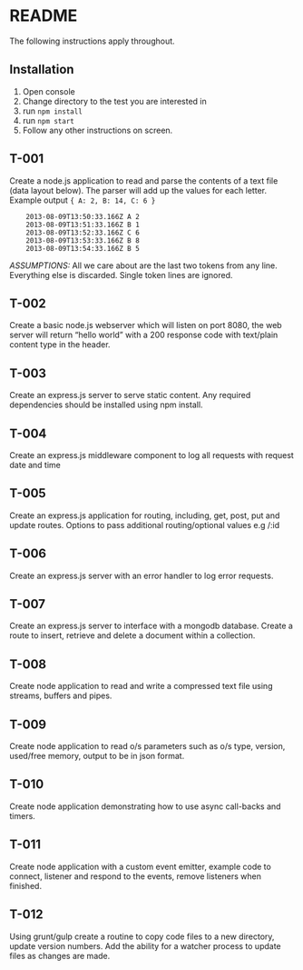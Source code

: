 README
======

The following instructions apply throughout.


Installation
------------

1. Open console
2. Change directory to the test you are interested in
3. run `npm install`
4. run `npm start`
5. Follow any other instructions on screen.

T-001
-----

Create a node.js application to read and parse the contents of a text file (data layout below). 
The parser will add up the values for each letter. 
Example output `{ A: 2, B: 14, C: 6 }`

        2013-08-09T13:50:33.166Z A 2
        2013-08-09T13:51:33.166Z B 1
        2013-08-09T13:52:33.166Z C 6
        2013-08-09T13:53:33.166Z B 8
        2013-08-09T13:54:33.166Z B 5

*ASSUMPTIONS:* All we care about are the last two tokens from any line. Everything else is discarded. Single token lines are ignored.

T-002
-----

Create a basic node.js webserver which will listen on port 8080, the web server will return “hello world” with a 200 response code with text/plain content type in the header.

T-003
-----

Create an express.js server to serve static content. Any required dependencies should be installed
using npm install.

T-004
-----

Create an express.js middleware component to log all requests with request date and time

T-005
-----

Create an express.js application for routing, including, get, post, put and update routes. Options to
pass additional routing/optional values e.g /:id

T-006
-----

Create an express.js server with an error handler to log error requests.

T-007
-----

Create an express.js server to interface with a mongodb database. Create a route to insert, retrieve
and delete a document within a collection.

T-008
-----

Create node application to read and write a compressed text file using streams, buffers and pipes.

T-009
-----

Create node application to read o/s parameters such as o/s type, version, used/free memory, output
to be in json format.

T-010
-----

Create node application demonstrating how to use async call-backs and timers.

T-011
-----

Create node application with a custom event emitter, example code to connect, listener and
respond to the events, remove listeners when finished.

T-012
-----

Using grunt/gulp create a routine to copy code files to a new directory, update version numbers.
Add the ability for a watcher process to update files as changes are made.
